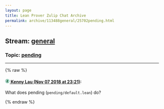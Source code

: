 ```yaml
---
layout: page
title: Lean Prover Zulip Chat Archive 
permalink: archive/113488general/25702pending.html
---
```


## Stream: [general](index.html)
### Topic: [pending](25702pending.html)

---


{% raw %}
#### [![Click to go to Zulip](../../assets/img/zulip2.png) Kenny Lau (Nov 07 2018 at 23:21)](https://leanprover.zulipchat.com/#narrow/stream/113488-general/topic/pending/near/147260995):
What does pending (`pending/default.lean`) do?


{% endraw %}
